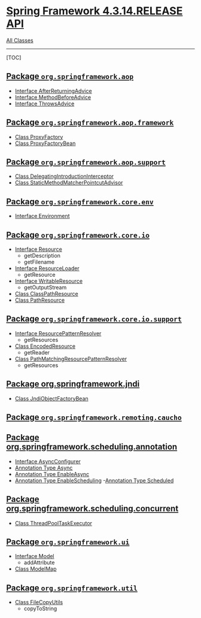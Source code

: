 # [Spring Framework 4.3.14.RELEASE API](https://docs.spring.io/spring/docs/4.3.14.RELEASE/javadoc-api/)

[All Classes](https://docs.spring.io/spring/docs/4.3.14.RELEASE/javadoc-api/allclasses-frame.html)

---

[TOC]

## [Package `org.springframework.aop`](https://docs.spring.io/spring/docs/4.3.14.RELEASE/javadoc-api/org/springframework/aop/package-summary.html)

- [Interface AfterReturningAdvice](https://docs.spring.io/spring/docs/4.3.14.RELEASE/javadoc-api/org/springframework/aop/AfterReturningAdvice.html)
- [Interface MethodBeforeAdvice](https://docs.spring.io/spring/docs/4.3.14.RELEASE/javadoc-api/org/springframework/aop/MethodBeforeAdvice.html)
- [Interface ThrowsAdvice](https://docs.spring.io/spring/docs/4.3.14.RELEASE/javadoc-api/org/springframework/aop/ThrowsAdvice.html)

## [Package `org.springframework.aop.framework`](https://docs.spring.io/spring/docs/4.3.14.RELEASE/javadoc-api/org/springframework/aop/framework/package-summary.html)

- [Class ProxyFactory](https://docs.spring.io/spring/docs/4.3.14.RELEASE/javadoc-api/org/springframework/aop/framework/ProxyFactory.html)
- [Class ProxyFactoryBean](https://docs.spring.io/spring/docs/4.3.14.RELEASE/javadoc-api/org/springframework/aop/framework/ProxyFactoryBean.html)

## [Package `org.springframework.aop.support`](https://docs.spring.io/spring/docs/4.3.14.RELEASE/javadoc-api/org/springframework/aop/support/package-summary.html)

- [Class DelegatingIntroductionInterceptor](https://docs.spring.io/spring/docs/4.3.14.RELEASE/javadoc-api/org/springframework/aop/support/DelegatingIntroductionInterceptor.html)
- [Class StaticMethodMatcherPointcutAdvisor](https://docs.spring.io/spring/docs/4.3.14.RELEASE/javadoc-api/org/springframework/aop/support/StaticMethodMatcherPointcutAdvisor.html)

## [Package `org.springframework.core.env`](https://docs.spring.io/spring/docs/4.3.14.RELEASE/javadoc-api/org/springframework/core/env/package-summary.html)

- [Interface Environment](https://docs.spring.io/spring/docs/4.3.14.RELEASE/javadoc-api/org/springframework/core/env/Environment.html)

## [Package `org.springframework.core.io`](https://docs.spring.io/spring/docs/4.3.14.RELEASE/javadoc-api/org/springframework/core/io/package-summary.html)

- [Interface Resource](https://docs.spring.io/spring/docs/4.3.14.RELEASE/javadoc-api/org/springframework/core/io/Resource.html)
  - getDescription
  - getFilename
- [Interface ResourceLoader](https://docs.spring.io/spring/docs/4.3.14.RELEASE/javadoc-api/org/springframework/core/io/ResourceLoader.html)
  - getResource
- [Interface WritableResource](https://docs.spring.io/spring/docs/4.3.14.RELEASE/javadoc-api/org/springframework/core/io/WritableResource.html)
  - getOutputStream
- [Class ClassPathResource](https://docs.spring.io/spring/docs/4.3.14.RELEASE/javadoc-api/org/springframework/core/io/ClassPathResource.html)
- [Class PathResource](https://docs.spring.io/spring/docs/4.3.14.RELEASE/javadoc-api/org/springframework/core/io/PathResource.html)

## [Package `org.springframework.core.io.support`](https://docs.spring.io/spring/docs/4.3.14.RELEASE/javadoc-api/org/springframework/core/io/support/package-summary.html)

- [Interface ResourcePatternResolver](https://docs.spring.io/spring/docs/4.3.14.RELEASE/javadoc-api/org/springframework/core/io/support/ResourcePatternResolver.html)
  - getResources
- [Class EncodedResource](https://docs.spring.io/spring/docs/4.3.14.RELEASE/javadoc-api/org/springframework/core/io/support/EncodedResource.html)
  - getReader
- [Class PathMatchingResourcePatternResolver](https://docs.spring.io/spring/docs/4.3.14.RELEASE/javadoc-api/org/springframework/core/io/support/PathMatchingResourcePatternResolver.html)
  - getResources

## [Package org.springframework.jndi](https://docs.spring.io/spring/docs/4.3.14.RELEASE/javadoc-api/org/springframework/jndi/package-summary.html)

- [Class JndiObjectFactoryBean](https://docs.spring.io/spring/docs/4.3.14.RELEASE/javadoc-api/org/springframework/jndi/JndiObjectFactoryBean.html)

## [Package `org.springframework.remoting.caucho`](https://docs.spring.io/spring/docs/4.3.14.RELEASE/javadoc-api/org/springframework/remoting/caucho/package-summary.html)

## [Package org.springframework.scheduling.annotation](https://docs.spring.io/spring/docs/4.3.14.RELEASE/javadoc-api/org/springframework/scheduling/annotation/package-summary.html)

- [Interface AsyncConfigurer](https://docs.spring.io/spring/docs/4.3.14.RELEASE/javadoc-api/org/springframework/scheduling/annotation/AsyncConfigurer.html)
- [Annotation Type Async](https://docs.spring.io/spring/docs/4.3.14.RELEASE/javadoc-api/org/springframework/scheduling/annotation/Async.html)
- [Annotation Type EnableAsync](https://docs.spring.io/spring/docs/4.3.14.RELEASE/javadoc-api/org/springframework/scheduling/annotation/EnableAsync.html)
- [Annotation Type EnableScheduling](https://docs.spring.io/spring/docs/4.3.14.RELEASE/javadoc-api/org/springframework/scheduling/annotation/EnableScheduling.html)
-[Annotation Type Scheduled](https://docs.spring.io/spring/docs/4.3.14.RELEASE/javadoc-api/org/springframework/scheduling/annotation/Scheduled.html)

## [Package org.springframework.scheduling.concurrent](https://docs.spring.io/spring/docs/4.3.14.RELEASE/javadoc-api/org/springframework/scheduling/concurrent/package-summary.html)

- [Class ThreadPoolTaskExecutor](https://docs.spring.io/spring/docs/4.3.14.RELEASE/javadoc-api/org/springframework/scheduling/concurrent/ThreadPoolTaskExecutor.html)

## [Package `org.springframework.ui`](https://docs.spring.io/spring/docs/4.3.14.RELEASE/javadoc-api/org/springframework/ui/package-summary.html)

- [Interface Model](https://docs.spring.io/spring/docs/4.3.14.RELEASE/javadoc-api/org/springframework/ui/Model.html)
  - addAttribute
- [Class ModelMap](https://docs.spring.io/spring/docs/4.3.14.RELEASE/javadoc-api/org/springframework/ui/ModelMap.html)

## [Package `org.springframework.util`](https://docs.spring.io/spring/docs/4.3.14.RELEASE/javadoc-api/org/springframework/util/package-summary.html)

- [Class FileCopyUtils](https://docs.spring.io/spring/docs/4.3.14.RELEASE/javadoc-api/org/springframework/util/FileCopyUtils.html)
  - copyToString